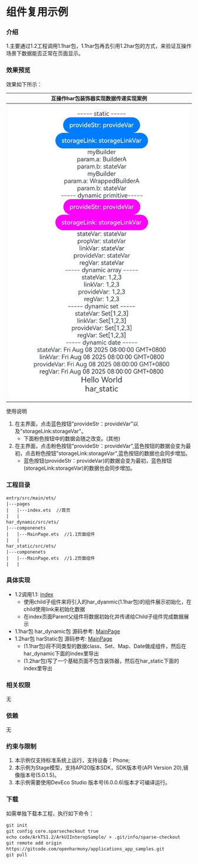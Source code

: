 # 组件复用示例

### 介绍

1.主要通过1.2工程调用1.1har包，1.1har包再去引用1.2har包的方式，来验证互操作场景下数据能否正常在页面显示。

### 效果预览

效果如下所示：

|互操作har包装饰器实现数据传递实现案例|
|--------------------------------|
|![Alt text](entry/src/main/resources/base/media/example01.png)|

使用说明

1. 在主界面，点击蓝色按钮"provideStr：provideVar"以及"storageLink:storageVar"。
    * 下面粉色按钮中的数据会随之改变。(其他)
2.  在主界面，点击粉色按钮"provideStr：provideVar",蓝色按钮的数据会变为最初，点击粉色按钮"storageLink:storageVar",蓝色按钮的数据也会同步增加。
    * 蓝色按钮(provideStr：provideVar)的数据会变为最初，蓝色按钮(storageLink:storageVar)的数据也会同步增加。

### 工程目录

```
entry/src/main/ets/
|---pages
|   |---index.ets  //首页
|   |
har_dynamic/src/ets/
|---componenets
|   |---MainPage.ets  //1.1页面组件
|   |   
har_static/src/ets/
|---componenets
|   |---MainPage.ets  //1.2页面组件
|   |                   
```

### 具体实现

* 1.2调用1.1: [index](entry/src/main/ets/pages/Index.ets)
    * 使用child子组件来将引入的har_dyanmic(1.1har包)的组件展示初始化，在child使用link来初始化数据
    * 在index页面Parent父组件将数据初始化并传递给Child子组件完成数据展示
* 1.1har包 har_dynamic包 源码参考: [MainPage](har_dynamic/src/main/ets/components/MainPage.ets)
* 1.2har包 harStatic包 源码参考: [MainPage](har_static/src/main/ets/components/MainPage.ets)
    * (1.1har包)将不同类型的数据class、Set、Map、Date做成组件，然后在har_dynamic下面的index里导出
    * (1.2har包)写了一个基础页面不包含装饰器，然后在har_static下面的index里导出

### 相关权限

无

### 依赖

无

### 约束与限制

1. 本示例仅支持标准系统上运行，支持设备：Phone;
2. 本示例为Stage模型，支持API20版本SDK，SDK版本号(API Version 20),镜像版本号(5.0.1.5)。
3. 本示例需要使用DevEco Studio 版本号(6.0.0.6)版本才可编译运行。

### 下载

如需单独下载本工程，执行如下命令：

```
git init
git config core.sparsecheckout true
echo code/ArkTS1.2/ArkUIInteropSample/ > .git/info/sparse-checkout
git remote add origin https://gitcode.com/openharmony/applications_app_samples.git
git pull
```